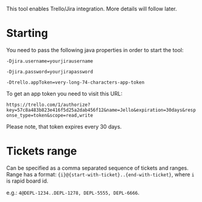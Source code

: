 This tool enables Trello/Jira integration. More details will follow later.


# Starting

You need to pass the following java properties in order to start the tool:

`-Djira.username=yourjirausername`

`-Djira.password=yourjirapassword`

`-Dtrello.appToken=very-long-74-characters-app-token`

To get an app token you need to visit this URL:

`https://trello.com/1/authorize?key=57c8a483b823e416f5d25a2dab456f12&name=Jello&expiration=30days&response_type=token&scope=read,write`


Please note, that token expires every 30 days.

# Tickets range

Can be specified as a comma separated sequence of tickets and ranges. Range has a format: `{i}@{start-with-ticket}..{end-with-ticket}`, where `i` is rapid board id.

e.g.: `4@DEPL-1234..DEPL-1278, DEPL-5555, DEPL-6666`.